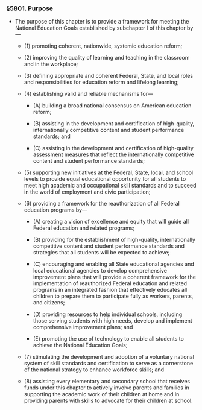 ### §5801. Purpose
* The purpose of this chapter is to provide a framework for meeting the National Education Goals established by subchapter I of this chapter by—

  * (1) promoting coherent, nationwide, systemic education reform;

  * (2) improving the quality of learning and teaching in the classroom and in the workplace;

  * (3) defining appropriate and coherent Federal, State, and local roles and responsibilities for education reform and lifelong learning;

  * (4) establishing valid and reliable mechanisms for—

    * (A) building a broad national consensus on American education reform;

    * (B) assisting in the development and certification of high-quality, internationally competitive content and student performance standards; and

    * (C) assisting in the development and certification of high-quality assessment measures that reflect the internationally competitive content and student performance standards;


  * (5) supporting new initiatives at the Federal, State, local, and school levels to provide equal educational opportunity for all students to meet high academic and occupational skill standards and to succeed in the world of employment and civic participation;

  * (6) providing a framework for the reauthorization of all Federal education programs by—

    * (A) creating a vision of excellence and equity that will guide all Federal education and related programs;

    * (B) providing for the establishment of high-quality, internationally competitive content and student performance standards and strategies that all students will be expected to achieve;

    * (C) encouraging and enabling all State educational agencies and local educational agencies to develop comprehensive improvement plans that will provide a coherent framework for the implementation of reauthorized Federal education and related programs in an integrated fashion that effectively educates all children to prepare them to participate fully as workers, parents, and citizens;

    * (D) providing resources to help individual schools, including those serving students with high needs, develop and implement comprehensive improvement plans; and

    * (E) promoting the use of technology to enable all students to achieve the National Education Goals;


  * (7) stimulating the development and adoption of a voluntary national system of skill standards and certification to serve as a cornerstone of the national strategy to enhance workforce skills; and

  * (8) assisting every elementary and secondary school that receives funds under this chapter to actively involve parents and families in supporting the academic work of their children at home and in providing parents with skills to advocate for their children at school.
